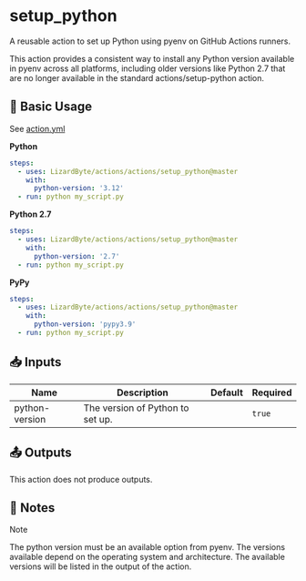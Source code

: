# setup_python

A reusable action to set up Python using pyenv on GitHub Actions runners.

This action provides a consistent way to install any Python version available in pyenv across all platforms,
including older versions like Python 2.7 that are no longer available in the standard actions/setup-python action.

## 🚀 Basic Usage

See [action.yml](action.yml)

**Python**
```yaml
steps:
  - uses: LizardByte/actions/actions/setup_python@master
    with:
      python-version: '3.12'
  - run: python my_script.py
```

**Python 2.7**
```yaml
steps:
  - uses: LizardByte/actions/actions/setup_python@master
    with:
      python-version: '2.7'
  - run: python my_script.py
```

**PyPy**
```yaml
steps:
  - uses: LizardByte/actions/actions/setup_python@master
    with:
      python-version: 'pypy3.9'
  - run: python my_script.py
```

## 📥 Inputs

| Name           | Description                      | Default | Required |
|----------------|----------------------------------|---------|----------|
| python-version | The version of Python to set up. |         | `true`   |

## 📤 Outputs

This action does not produce outputs.

## 📝 Notes

> [!NOTE]
> The python version must be an available option from pyenv. The versions available depend on the operating system and
> architecture. The available versions will be listed in the output of the action.
